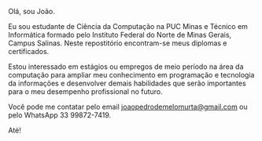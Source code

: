 Olá, sou João. 

Eu sou estudante de Ciência da Computação na PUC Minas e Técnico em Informática formado pelo Instituto Federal do Norte de Minas Gerais, Campus Salinas. Neste repostitório encontram-se meus diplomas e certificados.

Estou interessado em estágios ou empregos de meio período na área da computação para ampliar meu conhecimento em programação e 
tecnologia da informações e desenvolver demais habilidades que serão importantes para o meu desempenho profissional no futuro.

Você pode me contatar pelo email joaopedrodemelomurta@gmail.com ou pelo WhatsApp 33 99872-7419.

Até! 

